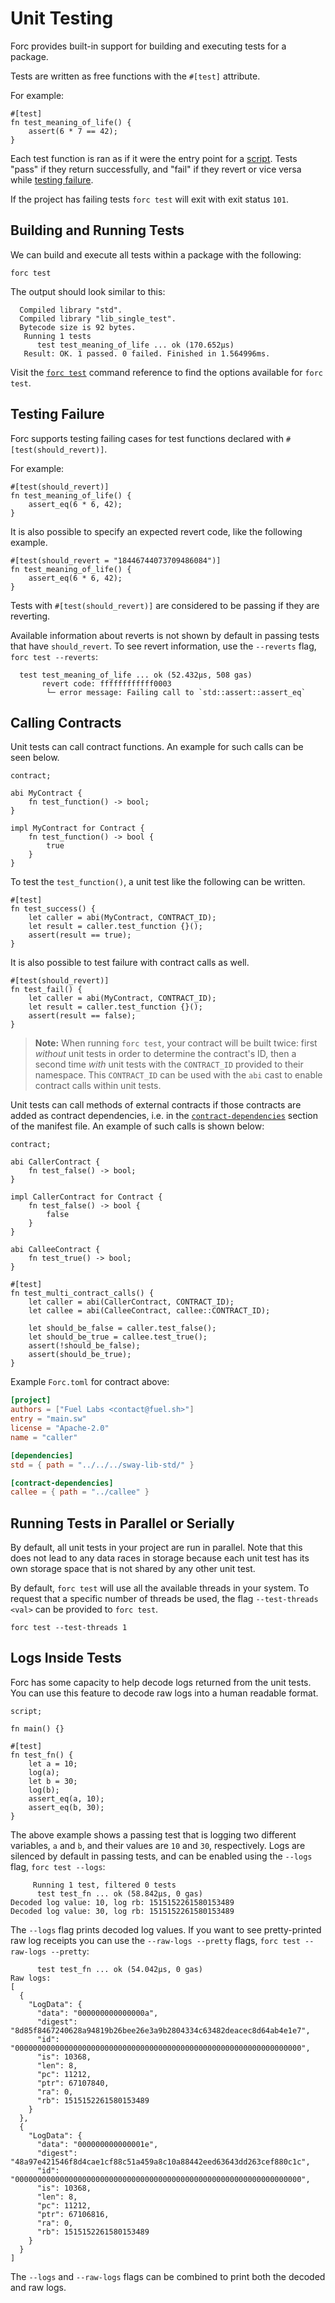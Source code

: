 # Unit Testing

<!-- This section should explain unit testing in Sway -->
<!-- unit_test:example:start -->
Forc provides built-in support for building and executing tests for a package.

Tests are written as free functions with the `#[test]` attribute.
<!-- unit_test:example:end -->

For example:

```sway
#[test]
fn test_meaning_of_life() {
    assert(6 * 7 == 42);
}
```

Each test function is ran as if it were the entry point for a
[script](../sway-program-types/scripts.md). Tests "pass" if they return
successfully, and "fail" if they revert or vice versa while [testing failure](#testing-failure).

If the project has failing tests `forc test` will exit with exit status `101`.

## Building and Running Tests

We can build and execute all tests within a package with the following:

```console
forc test
```

The output should look similar to this:

```console
  Compiled library "std".
  Compiled library "lib_single_test".
  Bytecode size is 92 bytes.
   Running 1 tests
      test test_meaning_of_life ... ok (170.652µs)
   Result: OK. 1 passed. 0 failed. Finished in 1.564996ms.
```

Visit the [`forc test`](../forc/commands/forc_test.md) command reference to find
the options available for `forc test`.

## Testing Failure

<!-- This section should explain support for failing unit tests in Sway -->
<!-- unit_test_fail:example:start -->
Forc supports testing failing cases for test functions declared with `#[test(should_revert)]`.
<!-- unit_test_fail:example:end -->

For example:

```sway
#[test(should_revert)]
fn test_meaning_of_life() {
    assert_eq(6 * 6, 42);
}
```

It is also possible to specify an expected revert code, like the following example.

```sway
#[test(should_revert = "18446744073709486084")]
fn test_meaning_of_life() {
    assert_eq(6 * 6, 42);
}
```

Tests with `#[test(should_revert)]` are considered to be passing if they are reverting.

Available information about reverts is not shown by default in passing tests that have `should_revert`. To see revert information, use the `--reverts` flag, `forc test --reverts`:

```console
  test test_meaning_of_life ... ok (52.432µs, 508 gas)
       revert code: ffffffffffff0003
        └─ error message: Failing call to `std::assert::assert_eq`
```

## Calling Contracts

Unit tests can call contract functions. An example for such calls can be seen below.

```sway
contract;

abi MyContract {
    fn test_function() -> bool;
}

impl MyContract for Contract {
    fn test_function() -> bool {
        true
    }
}
```

To test the `test_function()`, a unit test like the following can be written.

```sway
#[test]
fn test_success() {
    let caller = abi(MyContract, CONTRACT_ID);
    let result = caller.test_function {}();
    assert(result == true);
}
```

It is also possible to test failure with contract calls as well.

```sway
#[test(should_revert)]
fn test_fail() {
    let caller = abi(MyContract, CONTRACT_ID);
    let result = caller.test_function {}();
    assert(result == false);
}
```

<!-- This section should explain how the `CONTRACT_ID` variable works in Sway unit tests -->
<!-- contract_id:example:start -->
> **Note:** When running `forc test`, your contract will be built twice: first *without* unit tests in order to determine the contract's ID, then a second time *with* unit tests with the `CONTRACT_ID` provided to their namespace. This `CONTRACT_ID` can be used with the `abi` cast to enable contract calls within unit tests.
<!-- contract_id:example:end -->

Unit tests can call methods of external contracts if those contracts are added as contract dependencies, i.e. in the [`contract-dependencies`](../forc/manifest_reference.md#the-contract-dependencies-section) section of the manifest file. An example of such calls is shown below:

```sway
contract;

abi CallerContract {
    fn test_false() -> bool;
}

impl CallerContract for Contract {
    fn test_false() -> bool {
        false
    }
}

abi CalleeContract {
    fn test_true() -> bool;
}

#[test]
fn test_multi_contract_calls() {
    let caller = abi(CallerContract, CONTRACT_ID);
    let callee = abi(CalleeContract, callee::CONTRACT_ID);

    let should_be_false = caller.test_false();
    let should_be_true = callee.test_true();
    assert(!should_be_false);
    assert(should_be_true);
}

```

Example `Forc.toml` for contract above:

```toml
[project]
authors = ["Fuel Labs <contact@fuel.sh>"]
entry = "main.sw"
license = "Apache-2.0"
name = "caller"

[dependencies]
std = { path = "../../../sway-lib-std/" }

[contract-dependencies]
callee = { path = "../callee" }

```

## Running Tests in Parallel or Serially

<!-- This section should explain how unit tests do not share storage -->
<!-- storage:example:start -->
By default, all unit tests in your project are run in parallel. Note that this does not lead to any data races in storage because each unit test has its own storage space that is not shared by any other unit test.
<!-- storage:example:end -->

By default, `forc test` will use all the available threads in your system. To request that a specific number of threads be used, the flag `--test-threads <val>` can be provided to `forc test`.

```console
forc test --test-threads 1
```

## Logs Inside Tests

<!-- This section should explain how log decoding works with Sway unit tests -->
<!-- unit_test_log::example::start -->
Forc has some capacity to help decode logs returned from the unit tests. You can use this feature to decode raw logs into a human readable format.

```sway
script;

fn main() {}

#[test]
fn test_fn() {
    let a = 10;
    log(a);
    let b = 30;
    log(b);
    assert_eq(a, 10);
    assert_eq(b, 30);
}
```

The above example shows a passing test that is logging two different variables, `a` and `b`, and their values are `10` and `30`, respectively. Logs are silenced by default in passing tests, and can be enabled using the `--logs` flag, `forc test --logs`:

```console
     Running 1 test, filtered 0 tests
      test test_fn ... ok (58.842µs, 0 gas)
Decoded log value: 10, log rb: 1515152261580153489
Decoded log value: 30, log rb: 1515152261580153489
```

The `--logs` flag prints decoded log values. If you want to see pretty-printed raw log receipts you can use the `--raw-logs --pretty` flags, `forc test --raw-logs --pretty`:

```console
      test test_fn ... ok (54.042µs, 0 gas)
Raw logs:
[
  {
    "LogData": {
      "data": "000000000000000a",
      "digest": "8d85f8467240628a94819b26bee26e3a9b2804334c63482deacec8d64ab4e1e7",
      "id": "0000000000000000000000000000000000000000000000000000000000000000",
      "is": 10368,
      "len": 8,
      "pc": 11212,
      "ptr": 67107840,
      "ra": 0,
      "rb": 1515152261580153489
    }
  },
  {
    "LogData": {
      "data": "000000000000001e",
      "digest": "48a97e421546f8d4cae1cf88c51a459a8c10a88442eed63643dd263cef880c1c",
      "id": "0000000000000000000000000000000000000000000000000000000000000000",
      "is": 10368,
      "len": 8,
      "pc": 11212,
      "ptr": 67106816,
      "ra": 0,
      "rb": 1515152261580153489
    }
  }
]
```

The `--logs` and `--raw-logs` flags can be combined to print both the decoded and raw logs.
<!-- unit_test_log::example::end -->
